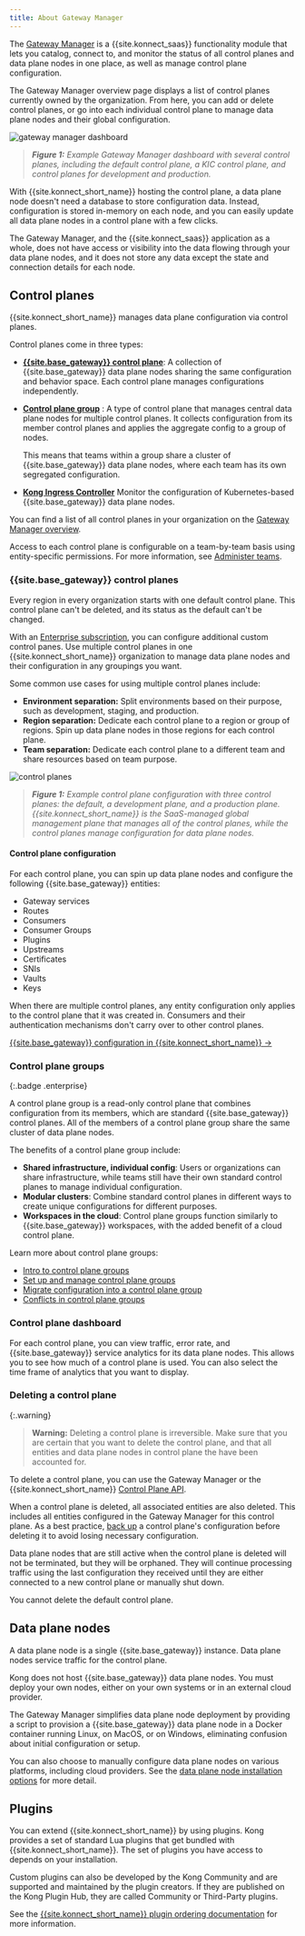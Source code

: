 ```yaml
---
title: About Gateway Manager
---
```


The [Gateway Manager](https://cloud.konghq.com/gateway-manager)
is a {{site.konnect_saas}} functionality module
that lets you catalog, connect to, and monitor the status of all control planes
and data plane nodes in one place, as well as manage control plane configuration.

The Gateway Manager overview page displays a list of
control planes currently owned by the organization. From here, you can add or
delete control planes, or go into each individual control plane to manage 
data plane nodes and their global configuration.

![gateway manager dashboard](/assets/images/docs/konnect/konnect-gateway-manager-dashboard.png)
> _**Figure 1:** Example Gateway Manager dashboard with several control planes, including the_
_default control plane, a KIC control plane, and control planes for development and production._

With {{site.konnect_short_name}} hosting the control plane, a data plane node
doesn't need a database to store configuration data. Instead, configuration
is stored in-memory on each node, and you can easily update all data plane nodes
in a control plane with a few clicks.

The Gateway Manager, and the {{site.konnect_saas}} application as
a whole, does not have access or visibility into the data flowing through your
data plane nodes, and it does not store any data except the state and connection details
for each node.

## Control planes

{{site.konnect_short_name}} manages data plane configuration via control planes. 

Control planes come in three types:

* [**{{site.base_gateway}} control plane**](#kong-gateway-control-planes): 
    A collection of {{site.base_gateway}} data plane nodes sharing the same 
    configuration and behavior space. Each control plane
    manages configurations independently.

* [**Control plane group**](#control-plane-groups) <span class="badge enterprise"></span>: 
    A type of control plane that manages central data plane nodes for multiple control planes.
    It collects configuration from its member control planes and applies the 
    aggregate config to a group of nodes. 
    
    This means that teams within a group share a cluster of {{site.base_gateway}} data 
    plane nodes, where each team has its own segregated configuration.

* [**Kong Ingress Controller**](/konnect/gateway-manager/kic/)
    Monitor the configuration of Kubernetes-based {{site.base_gateway}} data plane nodes.

You can find a list of all control planes in your organization
on the [Gateway Manager overview](https://cloud.konghq.com/gateway-manager/).

Access to each control plane is configurable on a team-by-team basis using
entity-specific permissions. For more information, see [Administer teams](/konnect/org-management/teams-and-roles/).

### {{site.base_gateway}} control planes

Every region in every organization starts with one default control plane.
This control plane can't be deleted, and its status as the default can't be changed.

With an [Enterprise subscription](https://konghq.com/pricing/), you can configure additional
custom control panes. Use multiple control planes in one {{site.konnect_short_name}} organization to
manage data plane nodes and their configuration in any groupings you want.

Some common use cases for using multiple control planes include:

* **Environment separation:** Split environments based on their purpose, such as
development, staging, and production.
* **Region separation:** Dedicate each control plane to a region or group of
regions. Spin up data plane nodes in those regions for each control plane.
* **Team separation:** Dedicate each control plane to a different team and share
resources based on team purpose.

![control planes](/assets/images/docs/konnect/konnect-runtime-groups-example.png)
> _**Figure 1:** Example control plane configuration with three control planes: the default, a development plane, and a production plane. {{site.konnect_short_name}} is the SaaS-managed global management plane that manages all of the control planes, while the control planes manage configuration for data plane nodes._

#### Control plane configuration

For each control plane, you can spin up data plane nodes and configure
the following {{site.base_gateway}} entities:
* Gateway services
* Routes
* Consumers
* Consumer Groups
* Plugins
* Upstreams
* Certificates
* SNIs
* Vaults
* Keys

When there are multiple control planes, any entity configuration only
applies to the control plane that it was created in. Consumers and
their authentication mechanisms don't carry over to other control planes.

[{{site.base_gateway}} configuration in {{site.konnect_short_name}} &rarr;](/konnect/gateway-manager/configuration/)

### Control plane groups
{:.badge .enterprise}

A control plane group is a read-only control plane that combines configuration from
its members, which are standard {{site.base_gateway}} control planes. All of the members of a 
control plane group share the same cluster of data plane nodes.

The benefits of a control plane group include:
* **Shared infrastructure, individual config**: Users or organizations can share infrastructure, 
while teams still have their own standard control planes to manage individual configuration.
* **Modular clusters**: Combine standard control planes in different ways to create unique configurations
for different purposes.
* **Workspaces in the cloud**: Control plane groups function similarly to {{site.base_gateway}} workspaces, with the added benefit of a cloud control plane.

Learn more about control plane groups:
* [Intro to control plane groups](/konnect/gateway-manager/control-plane-groups/)
* [Set up and manage control plane groups](/konnect/gateway-manager/control-plane-groups/how-to/)
* [Migrate configuration into a control plane group](/konnect/gateway-manager/control-plane-groups/migrate/)
* [Conflicts in control plane groups](/konnect/gateway-manager/control-plane-groups/conflicts/)

### Control plane dashboard

For each control plane, you can view traffic, error rate, and {{site.base_gateway}} service analytics for its data plane nodes. 
This allows you to see how much of a control plane is used. You can also select the time frame of analytics that you want to display.

### Deleting a control plane

{:.warning}
> **Warning:** Deleting a control plane is irreversible. Make sure that you are
certain that you want to delete the control plane, and that all entities and data plane
nodes in control plane the have been accounted for.

To delete a control plane, you can use the Gateway Manager or the 
{{site.konnect_short_name}} 
[Control Plane API](https://developer.konghq.com/spec/cd849478-4628-4bc2-abcd-5d8a83d3b5f2/24c1f98b-ea51-4277-9178-ca28a6aa85d9/).

When a control plane is deleted, all associated entities are also deleted.
This includes all entities configured in the Gateway Manager for this control plane.
As a best practice, [back up](/konnect/gateway-manager/backup-restore/) a 
control plane's configuration before deleting it to avoid losing necessary configuration.

Data plane nodes that are still active when the control plane is deleted will not be
terminated, but they will be orphaned. They will continue processing traffic
using the last configuration they received until they are either connected to
a new control plane or manually shut down.

You cannot delete the default control plane.

## Data plane nodes

A data plane node is a single {{site.base_gateway}} instance. 
Data plane nodes service traffic for the control plane. 

Kong does not host {{site.base_gateway}} data plane nodes. 
You must deploy your own nodes, either on your own systems or in 
an external cloud provider.

The Gateway Manager simplifies data plane node deployment 
by providing a script to provision a {{site.base_gateway}} data plane node in a 
Docker container running Linux, on MacOS, or on Windows, eliminating confusion about
initial configuration or setup.

You can also choose to manually configure data plane nodes on various platforms, including cloud providers.
See the [data plane node installation options](/konnect/gateway-manager/data-plane-nodes/) for more detail.

## Plugins

You can extend {{site.konnect_short_name}} by using plugins. Kong provides a set of standard Lua plugins that get bundled with {{site.konnect_short_name}}. The set of plugins you have access to depends on your installation.

Custom plugins can also be developed by the Kong Community and are supported and maintained by the plugin creators. If they are published on the Kong Plugin Hub, they are called Community or Third-Party plugins.

See the [{{site.konnect_short_name}} plugin ordering documentation](/konnect/reference/plugins/) for more information.